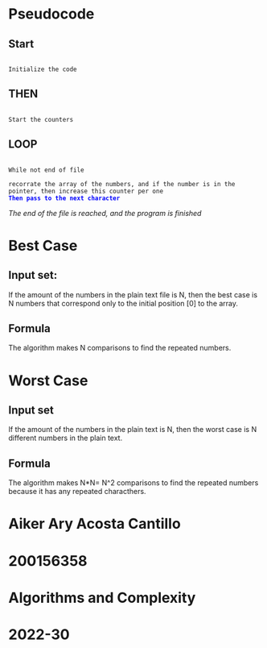 <!-- Create a header named pseudocode -->
# Pseudocode

<!-- Create an HTML header 2 that says start -->
<h2>Start</h2>

<!-- Create a paragraph written in code font -->
<p>
<code>
Initialize the code
</code>
</p>

## THEN

<p>
<code>
Start the counters
</code>
</p>


## LOOP

<p>
<code>
While not end of file<br>
recorrate the array of the numbers, and if the number is in the pointer, then increase this counter per one
<span style="color: blue; font-weight: bold;">Then pass to the next character </span>
</code>
</p>

<!-- Create an italic markdown -->
<p>
<i>
The end of the file is reached, and the program is finished
</i>

# Best Case

## Input set:

If the amount of the numbers in the plain text file is N, then the best case is N numbers that correspond only to the initial position [0] to the array.

## Formula

The algorithm makes N comparisons to find the repeated numbers.

# Worst Case

## Input set

If the amount of the numbers in the plain text is N, then the worst case is N different numbers in the plain text.

## Formula

The algorithm makes N*N= N^2 comparisons to find the repeated numbers because it has any repeated characthers.

# Aiker Ary Acosta Cantillo
# 200156358
# Algorithms and Complexity
# 2022-30